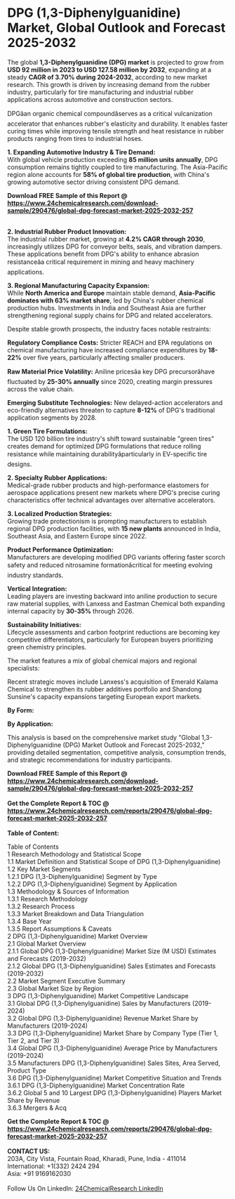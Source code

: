 <h1>DPG (1,3-Diphenylguanidine) Market, Global Outlook and Forecast 2025-2032</h1><p>The global <strong>1,3-Diphenylguanidine (DPG) market</strong> is projected to grow from <strong>USD 92 million in 2023 to USD 127.58 million by 2032</strong>, expanding at a steady <strong>CAGR of 3.70% during 2024-2032</strong>, according to new market research. This growth is driven by increasing demand from the rubber industry, particularly for tire manufacturing and industrial rubber applications across automotive and construction sectors.</p><p>DPGâan organic chemical compoundâserves as a critical vulcanization accelerator that enhances rubber's elasticity and durability. It enables faster curing times while improving tensile strength and heat resistance in rubber products ranging from tires to industrial hoses.</p><p><strong>1. Expanding Automotive Industry &amp; Tire Demand:</strong><br>
With global vehicle production exceeding <strong>85 million units annually</strong>, DPG consumption remains tightly coupled to tire manufacturing. The Asia-Pacific region alone accounts for <strong>58% of global tire production</strong>, with China's growing automotive sector driving consistent DPG demand.</p><div><b>Download FREE Sample of this Report @ 
            <a href="https://www.24chemicalresearch.com/download-sample/290476/global-dpg-forecast-market-2025-2032-257">
            https://www.24chemicalresearch.com/download-sample/290476/global-dpg-forecast-market-2025-2032-257</a></b></div><br><p><strong>2. Industrial Rubber Product Innovation:</strong><br>
The industrial rubber market, growing at <strong>4.2% CAGR through 2030</strong>, increasingly utilizes DPG for conveyor belts, seals, and vibration dampers. These applications benefit from DPG's ability to enhance abrasion resistanceâa critical requirement in mining and heavy machinery applications.</p><p><strong>3. Regional Manufacturing Capacity Expansion:</strong><br>
While <strong>North America and Europe</strong> maintain stable demand, <strong>Asia-Pacific dominates with 63% market share</strong>, led by China's rubber chemical production hubs. Investments in India and Southeast Asia are further strengthening regional supply chains for DPG and related accelerators.</p><p>Despite stable growth prospects, the industry faces notable restraints:</p><p><strong>Regulatory Compliance Costs:</strong> Stricter REACH and EPA regulations on chemical manufacturing have increased compliance expenditures by <strong>18-22%</strong> over five years, particularly affecting smaller producers.</p><p><strong>Raw Material Price Volatility:</strong> Aniline pricesâa key DPG precursorâhave fluctuated by <strong>25-30% annually</strong> since 2020, creating margin pressures across the value chain.</p><p><strong>Emerging Substitute Technologies:</strong> New delayed-action accelerators and eco-friendly alternatives threaten to capture <strong>8-12%</strong> of DPG's traditional application segments by 2028.</p><p><strong>1. Green Tire Formulations:</strong><br>
The USD 120 billion tire industry's shift toward sustainable "green tires" creates demand for optimized DPG formulations that reduce rolling resistance while maintaining durabilityâparticularly in EV-specific tire designs.</p><p><strong>2. Specialty Rubber Applications:</strong><br>
Medical-grade rubber products and high-performance elastomers for aerospace applications present new markets where DPG's precise curing characteristics offer technical advantages over alternative accelerators.</p><p><strong>3. Localized Production Strategies:</strong><br>
Growing trade protectionism is prompting manufacturers to establish regional DPG production facilities, with <strong>15 new plants</strong> announced in India, Southeast Asia, and Eastern Europe since 2022.</p><p><strong>Product Performance Optimization:</strong><br>
	Manufacturers are developing modified DPG variants offering faster scorch safety and reduced nitrosamine formationâcritical for meeting evolving industry standards.</p><p><strong>Vertical Integration:</strong><br>
	Leading players are investing backward into aniline production to secure raw material supplies, with Lanxess and Eastman Chemical both expanding internal capacity by <strong>30-35%</strong> through 2026.</p><p><strong>Sustainability Initiatives:</strong><br>
	Lifecycle assessments and carbon footprint reductions are becoming key competitive differentiators, particularly for European buyers prioritizing green chemistry principles.</p><p>The market features a mix of global chemical majors and regional specialists:</p><p>Recent strategic moves include Lanxess's acquisition of Emerald Kalama Chemical to strengthen its rubber additives portfolio and Shandong Sunsine's capacity expansions targeting European export markets.</p><p><strong>By Form:</strong></p><p><strong>By Application:</strong></p><p>This analysis is based on the comprehensive market study "Global 1,3-Diphenylguanidine (DPG) Market Outlook and Forecast 2025-2032," providing detailed segmentation, competitive analysis, consumption trends, and strategic recommendations for industry participants.</p><div><b>Download FREE Sample of this Report @ 
            <a href="https://www.24chemicalresearch.com/download-sample/290476/global-dpg-forecast-market-2025-2032-257">
            https://www.24chemicalresearch.com/download-sample/290476/global-dpg-forecast-market-2025-2032-257</a></b></div><br><div><b>Get the Complete Report & TOC @ 
            <a href="https://www.24chemicalresearch.com/reports/290476/global-dpg-forecast-market-2025-2032-257">
            https://www.24chemicalresearch.com/reports/290476/global-dpg-forecast-market-2025-2032-257</a></b></div><br>
            <b>Table of Content:</b><p>Table of Contents<br />
1 Research Methodology and Statistical Scope<br />
1.1 Market Definition and Statistical Scope of DPG (1,3-Diphenylguanidine)<br />
1.2 Key Market Segments<br />
1.2.1 DPG (1,3-Diphenylguanidine) Segment by Type<br />
1.2.2 DPG (1,3-Diphenylguanidine) Segment by Application<br />
1.3 Methodology & Sources of Information<br />
1.3.1 Research Methodology<br />
1.3.2 Research Process<br />
1.3.3 Market Breakdown and Data Triangulation<br />
1.3.4 Base Year<br />
1.3.5 Report Assumptions & Caveats<br />
2 DPG (1,3-Diphenylguanidine) Market Overview<br />
2.1 Global Market Overview<br />
2.1.1 Global DPG (1,3-Diphenylguanidine) Market Size (M USD) Estimates and Forecasts (2019-2032)<br />
2.1.2 Global DPG (1,3-Diphenylguanidine) Sales Estimates and Forecasts (2019-2032)<br />
2.2 Market Segment Executive Summary<br />
2.3 Global Market Size by Region<br />
3 DPG (1,3-Diphenylguanidine) Market Competitive Landscape<br />
3.1 Global DPG (1,3-Diphenylguanidine) Sales by Manufacturers (2019-2024)<br />
3.2 Global DPG (1,3-Diphenylguanidine) Revenue Market Share by Manufacturers (2019-2024)<br />
3.3 DPG (1,3-Diphenylguanidine) Market Share by Company Type (Tier 1, Tier 2, and Tier 3)<br />
3.4 Global DPG (1,3-Diphenylguanidine) Average Price by Manufacturers (2019-2024)<br />
3.5 Manufacturers DPG (1,3-Diphenylguanidine) Sales Sites, Area Served, Product Type<br />
3.6 DPG (1,3-Diphenylguanidine) Market Competitive Situation and Trends<br />
3.6.1 DPG (1,3-Diphenylguanidine) Market Concentration Rate<br />
3.6.2 Global 5 and 10 Largest DPG (1,3-Diphenylguanidine) Players Market Share by Revenue<br />
3.6.3 Mergers & Acq</p><div><b>Get the Complete Report & TOC @ 
            <a href="https://www.24chemicalresearch.com/reports/290476/global-dpg-forecast-market-2025-2032-257">
            https://www.24chemicalresearch.com/reports/290476/global-dpg-forecast-market-2025-2032-257</a></b></div><br><b>CONTACT US:</b><br>
            203A, City Vista, Fountain Road, Kharadi, Pune, India - 411014<br>
            International: +1(332) 2424 294<br>
            Asia: +91 9169162030 <br><br>
            Follow Us On LinkedIn: <a href="https://www.linkedin.com/company/24chemicalresearch/">24ChemicalResearch LinkedIn</a>